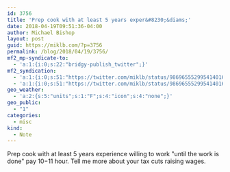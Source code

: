 ```yaml
---
id: 3756
title: 'Prep cook with at least 5 years exper&#8230;&diams;'
date: 2018-04-19T09:51:36-04:00
author: Michael Bishop
layout: post
guid: https://miklb.com/?p=3756
permalink: /blog/2018/04/19/3756/
mf2_mp-syndicate-to:
  - 'a:1:{i:0;s:22:"bridgy-publish_twitter";}'
mf2_syndication:
  - 'a:1:{i:0;s:51:"https://twitter.com/miklb/status/986965552995414016";}'
  - 'a:1:{i:0;s:51:"https://twitter.com/miklb/status/986965552995414016";}'
geo_weather:
  - 'a:2:{s:5:"units";s:1:"F";s:4:"icon";s:4:"none";}'
geo_public:
  - "1"
categories:
  - misc
kind:
  - Note
---
```

Prep cook with at least 5 years experience willing to work "until the work is done" pay $10-$11 hour. Tell me more about your tax cuts raising wages.